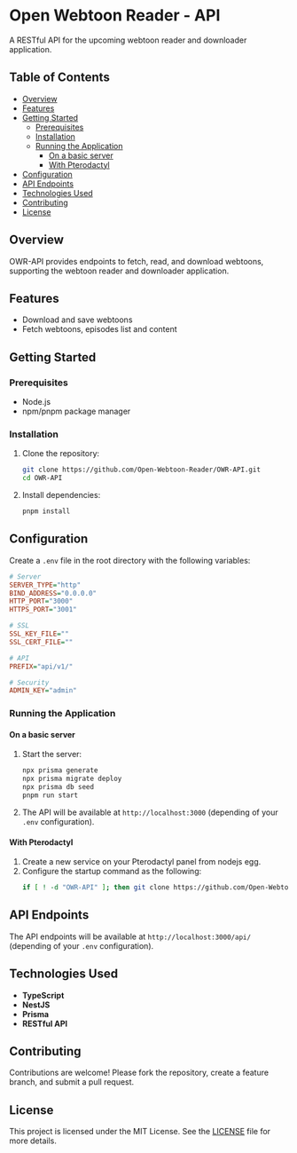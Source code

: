 # Open Webtoon Reader - API

A RESTful API for the upcoming webtoon reader and downloader application.

## Table of Contents
- [Overview](#overview)
- [Features](#features)
- [Getting Started](#getting-started)
  - [Prerequisites](#prerequisites)
  - [Installation](#installation)
  - [Running the Application](#running-the-application)
    - [On a basic server](#on-a-basic-server)
    - [With Pterodactyl](with-pterodactyl)
- [Configuration](#configuration)
- [API Endpoints](#api-endpoints)
- [Technologies Used](#technologies-used)
- [Contributing](#contributing)
- [License](#license)

## Overview
OWR-API provides endpoints to fetch, read, and download webtoons, supporting the webtoon reader and downloader application.

## Features
- Download and save webtoons
- Fetch webtoons, episodes list and content

## Getting Started

### Prerequisites
- Node.js
- npm/pnpm package manager

### Installation
1. Clone the repository:
   ```sh
   git clone https://github.com/Open-Webtoon-Reader/OWR-API.git
   cd OWR-API
   ```
2. Install dependencies:
   ```sh
   pnpm install
   ```

## Configuration
Create a `.env` file in the root directory with the following variables:
```ini
# Server
SERVER_TYPE="http"
BIND_ADDRESS="0.0.0.0"
HTTP_PORT="3000"
HTTPS_PORT="3001"

# SSL
SSL_KEY_FILE=""
SSL_CERT_FILE=""

# API
PREFIX="api/v1/"

# Security
ADMIN_KEY="admin"
```

### Running the Application
#### On a basic server
1. Start the server:
   ```sh
   npx prisma generate
   npx prisma migrate deploy
   npx prisma db seed
   pnpm run start
   ```
2. The API will be available at `http://localhost:3000` (depending of your `.env` configuration).

#### With Pterodactyl
1. Create a new service on your Pterodactyl panel from nodejs egg.
2. Configure the startup command as the following:
   ```sh
   if [ ! -d "OWR-API" ]; then git clone https://github.com/Open-Webtoon-Reader/OWR-API; fi; cd OWR-API || exit; git pull; if [ ! -f ".env" ]; then cp .env.example .env; fi; npm install --force; npx prisma generate; npx prisma migrate deploy; npx prisma db seed; npm run start
   ```

## API Endpoints
The API endpoints will be available at `http://localhost:3000/api/` (depending of your `.env` configuration).

## Technologies Used
- **TypeScript**
- **NestJS**
- **Prisma**
- **RESTful API**

## Contributing
Contributions are welcome! Please fork the repository, create a feature branch, and submit a pull request.

## License
This project is licensed under the MIT License. See the [LICENSE](./LICENSE) file for more details.
